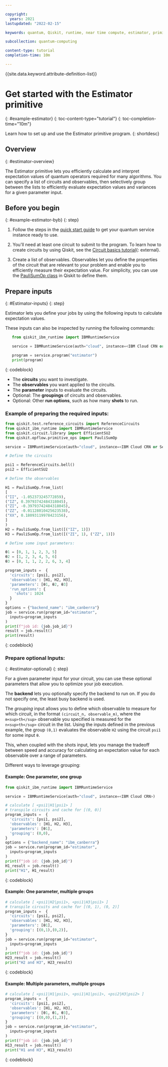 ```yaml
---

copyright:
  years: 2021
lastupdated: "2022-02-15"

keywords: quantum, Qiskit, runtime, near time compute, estimator, primitive

subcollection: quantum-computing

content-type: tutorial
completion-time: 10m

---
```


{{site.data.keyword.attribute-definition-list}}

# Get started with the Estimator primitive
{: #example-estimator}
{: toc-content-type="tutorial"}
{: toc-completion-time="10m"}

Learn how to set up and use the Estimator primitive program.
{: shortdesc}

## Overview
{: #estimator-overview}

The Estimator primitive lets you efficiently calculate and interpret expectation values of quantum operators required for many algorithms. You can specify a list of circuits and observables, then selectively group between the lists to efficiently evaluate expectation values and variances for a given parameter input.  


## Before you begin
{: #example-estimator-byb}
{: step}

1. Follow the steps in the [quick start guide](/docs/quantum-computing?topic=quantum-computing-quickstart) to get your quantum service instance ready to use.

2. You'll need at least one circuit to submit to the program. To learn how to create circuits by using Qiskit, see the [Circuit basics tutorial](https://qiskit.org/documentation/tutorials/circuits/01_circuit_basics.html){: external}.

3. Create a list of observables. Observables let you define the properties of the circuit that are relevant to your problem and enable you to efficiently measure their expectation value. For simplicity, you can use the [PauliSumOp class](https://qiskit.org/documentation/stubs/qiskit.opflow.primitive_ops.html#module-qiskit.opflow.primitive_ops) in Qiskit to define them.

## Prepare inputs
{: #Estimator-inputs}
{: step}

Estimator lets you define your jobs by using the following inputs to calculate expectation values.

These inputs can also be inspected by running the following commands:

```Python
   from qiskit_ibm_runtime import IBMRuntimeService

   service = IBMRuntimeService(auth="cloud", instance=<IBM Cloud CRN or Service Name>)

   program = service.program("estimator")
   print(program)
```
  {: codeblock}


* The **circuits** you want to investigate.
* The **observables** you want applied to the circuits.
* The **parameter** inputs to evaluate the circuits.
* Optional: The **groupings** of circuits and observables.
* Optional: Other **run options**, such as how many **shots** to run.

### Example of preparing the required inputs:

```Python
from qiskit.test.reference_circuits import ReferenceCircuits
from qiskit_ibm_runtime import IBMRuntimeService
from qiskit.circuit.library import EfficientSU2
from qiskit.opflow.primitive_ops import PauliSumOp

service = IBMRuntimeService(auth="cloud", instance=<IBM Cloud CRN or Service Name>)

# Define the circuits

psi1 = ReferenceCircuits.bell()
psi2 = EfficientSU2

# Define the observables

H1 = PauliSumOp.from_list(
[
("II", -1.052373245772859),
("IZ", 0.39793742484318045),
("ZI", -0.39793742484318045),
("ZZ", -0.01128010425623538),
("XX", 0.18093119978423156),
]
)
H2 = PauliSumOp.from_list([("IZ", 1)])
H3 = PauliSumOp.from_list([("ZI", 1), ("ZZ", 1)])

# Define some input parameters:

θ1 = [0, 1, 1, 2, 3, 5]
θ2 = [1, 2, 3, 4, 5, 6]
θ3 = [0, 1, 1, 2, 2, 6, 3, 4]

program_inputs =  {
  'circuits': [psi1, psi2],
  'observables': [H1, H2, H3],
  'parameters': [θ1, θ2, θ3]
  'run_options': {
    'shots': 1024
  }
}
options = {"backend_name": "ibm_canberra"}
job = service.run(program_id="estimator",
  inputs=program_inputs
)
print(f"job id: {job.job_id}")
result = job.result()
print(result)
```
{: codeblock}

### Prepare optional Inputs:
{: #estimator-optional}
{: step}

For a given parameter input for your circuit, you can use these optional parameters that allow you to optimize your job execution.

The **backend** lets you optionally specify the backend to run on.  If you do not specify one, the least busy backend is used.

The *grouping* input allows you to define which observable to measure for which circuit, in the format `(circuit_n, observable_m)`, where the `m<sup>th</sup>` observable you specified is measured for the `n<sup>th</sup>` circuit in the list. Using the inputs defined in the previous example, the group `(0,1)` evaluates the observable `H2` using the circuit `psi1` for some input `θ`.

This, when coupled with the shots input, lets you manage the tradeoff between speed and accuracy for calculating an expectation value for each observable over a range of parameters.

Different ways to leverage grouping:

#### Example: One parameter, one group

```python
from qiskit_ibm_runtime import IBMRuntimeService

service = IBMRuntimeService(auth="cloud", instance=<IBM Cloud CRN>)

# calculate [ <psi1|H1|psi1> ]
# transpile circuits and cache for [(0, 0)]
program_inputs =  {
  'circuits': [psi1, psi2],
  'observables': [H1, H2, H3],
  'parameters': [θ1],
  'grouping': (0,0),
}
options = {"backend_name": "ibm_canberra"}
job = service.run(program_id="estimator",
  inputs=program_inputs
)
print(f"job id: {job.job_id}")
H1_result = job.result()
print("H1", H1_result)
```
{: codeblock}

#### Example: One parameter, multiple groups

```python
# calculate [ <psi1|H2|psi1>, <psi1|H3|psi1> ]
# transpile circuits and cache for [(0, 1), (0, 2)]
program_inputs =  {
  'circuits': [psi1, psi2],
  'observables': [H1, H2, H3],
  'parameters': [θ1],
  'grouping': [(0,1),(0,2)],
}
job = service.run(program_id="estimator",
  inputs=program_inputs
)
print(f"job id: {job.job_id}")
H23_result = job.result()
print("H2 and H3", H23_result)
```
{: codeblock}

#### Example: Multiple parameters, multiple groups

```python
# calculate [ <psi1|H1|psi1>, <psi1|H1|psi1>, <psi2|H3|psi2> ]
program_inputs =  {
  'circuits': [psi1, psi2],
  'observables': [H1, H2, H3],
  'parameters': [θ1, θ1, θ3],
  'grouping': [(0,0),(1,2)],
}
job = service.run(program_id="estimator",
  inputs=program_inputs
)
print(f"job id: {job.job_id}")
H13_result = job.result()
print("H1 and H3", H13_result)
```
{: codeblock}
